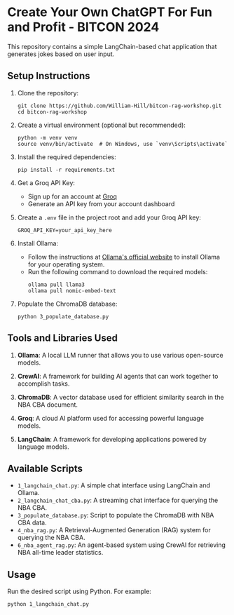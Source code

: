 # Create Your Own ChatGPT For Fun and Profit - BITCON 2024

This repository contains a simple LangChain-based chat application that generates jokes based on user input.

## Setup Instructions

1. Clone the repository:
   ```
   git clone https://github.com/William-Hill/bitcon-rag-workshop.git
   cd bitcon-rag-workshop
   ```

2. Create a virtual environment (optional but recommended):
   ```
   python -m venv venv
   source venv/bin/activate  # On Windows, use `venv\Scripts\activate`
   ```

3. Install the required dependencies:
   ```
   pip install -r requirements.txt
   ```

4. Get a Groq API Key:
   - Sign up for an account at [Groq](https://www.groq.com/)
   - Generate an API key from your account dashboard

5. Create a `.env` file in the project root and add your Groq API key:
   ```
   GROQ_API_KEY=your_api_key_here
   ```

6. Install Ollama:
   - Follow the instructions at [Ollama's official website](https://ollama.ai/) to install Ollama for your operating system.
   - Run the following command to download the required models:
     ```
     ollama pull llama3
     ollama pull nomic-embed-text
     ```

7. Populate the ChromaDB database:
   ```
   python 3_populate_database.py
   ```

## Tools and Libraries Used

1. **Ollama**: A local LLM runner that allows you to use various open-source models.

2. **CrewAI**: A framework for building AI agents that can work together to accomplish tasks.

3. **ChromaDB**: A vector database used for efficient similarity search in the NBA CBA document.

4. **Groq**: A cloud AI platform used for accessing powerful language models.

5. **LangChain**: A framework for developing applications powered by language models.

## Available Scripts

- `1_langchain_chat.py`: A simple chat interface using LangChain and Ollama.
- `2_langchain_chat_cba.py`: A streaming chat interface for querying the NBA CBA.
- `3_populate_database.py`: Script to populate the ChromaDB with NBA CBA data.
- `4_nba_rag.py`: A Retrieval-Augmented Generation (RAG) system for querying the NBA CBA.
- `6_nba_agent_rag.py`: An agent-based system using CrewAI for retrieving NBA all-time leader statistics.

## Usage

Run the desired script using Python. For example:

```
python 1_langchain_chat.py
```

